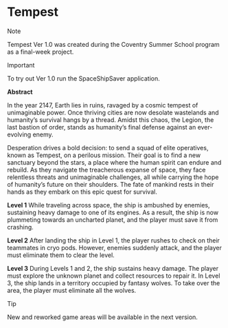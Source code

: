 # Tempest

> [!NOTE]
> Tempest Ver 1.0 was created during the Coventry Summer School program as a final-week project.

> [!IMPORTANT]
> To try out Ver 1.0 run the SpaceShipSaver application.

**Abstract**

In the year 2147, Earth lies in ruins, ravaged by a cosmic tempest of unimaginable power. Once thriving cities are now desolate wastelands and humanity’s survival hangs by a thread. Amidst this chaos, the Legion, the last bastion of order, stands as humanity’s final defense against an ever-evolving enemy.

Desperation drives a bold decision: to send a squad of elite operatives, known as Tempest, on a perilous mission. Their goal is to find a new sanctuary beyond the stars, a place where the human spirit can endure and rebuild. As they navigate the treacherous expanse of space, they face relentless threats and unimaginable challenges, all while carrying the hope of humanity’s future on their shoulders. The fate of mankind rests in their hands as they embark on this epic quest for survival. 

**Level 1** 
While traveling across space, the ship is ambushed by enemies, sustaining heavy damage to one of its engines. As a result, the ship is now plummeting towards an uncharted planet, and the player must save it from crashing.

**Level 2** 
After landing the ship in Level 1, the player rushes to check on their teammates in cryo pods. However, enemies suddenly attack, and the player must eliminate them to clear the level.

**Level 3**
During Levels 1 and 2, the ship sustains heavy damage. The player must explore the unknown planet and collect resources to repair it. In Level 3, the ship lands in a territory occupied by fantasy wolves. To take over the area, the player must eliminate all the wolves.

> [!TIP]
> New and reworked game areas will be available in the next version.
